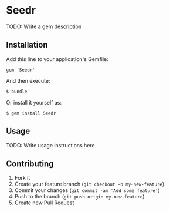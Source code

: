 # Seedr

TODO: Write a gem description

## Installation

Add this line to your application's Gemfile:

    gem 'Seedr'

And then execute:

    $ bundle

Or install it yourself as:

    $ gem install Seedr

## Usage

TODO: Write usage instructions here

## Contributing

1. Fork it
2. Create your feature branch (`git checkout -b my-new-feature`)
3. Commit your changes (`git commit -am 'Add some feature'`)
4. Push to the branch (`git push origin my-new-feature`)
5. Create new Pull Request
